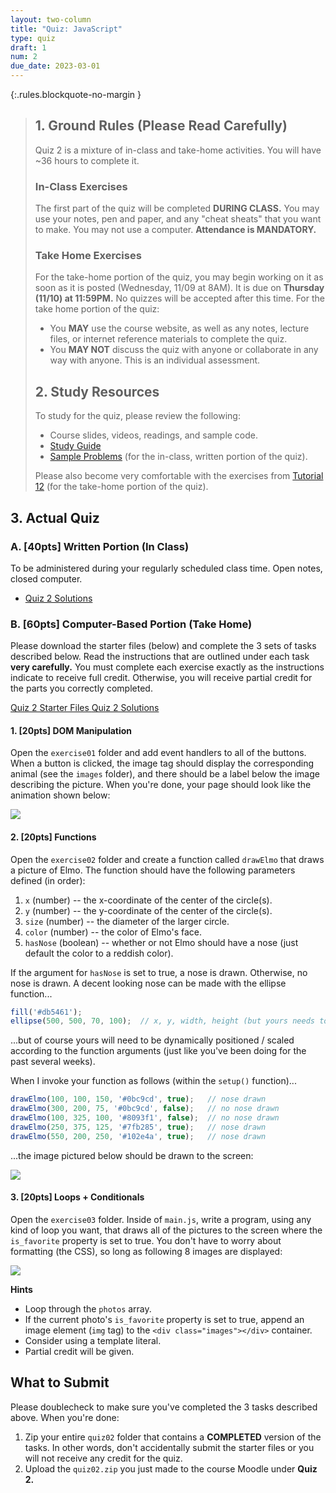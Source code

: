 ```yaml
---
layout: two-column
title: "Quiz: JavaScript"
type: quiz
draft: 1
num: 2
due_date: 2023-03-01
---
```


<style>
    .warning {
        border-left: solid 5px #990000;
        background-color: #99000033;
    }
    .warning p {
        color: #990000 !important;
    }

    .rules {
        border-left: solid 5px #4298B5;
        padding-left: 15px;
    }

    img.medium {
        max-width: 550px;
    }

</style>

{:.rules.blockquote-no-margin }
> ## 1. Ground Rules (Please Read Carefully)
> Quiz 2 is a mixture of in-class and take-home activities. You will have ~36 hours to complete it. 
> 
> ### In-Class Exercises
> The first part of the quiz will be completed **DURING CLASS.** You may use your notes, pen and paper, and any "cheat sheats" that you want to make. You may not use a computer. **Attendance is MANDATORY.**
> 
> ### Take Home Exercises
> For the take-home portion of the quiz, you may begin working on it as soon as it is posted (Wednesday, 11/09 at 8AM). It is due on **Thursday (11/10) at 11:59PM.** No quizzes will be accepted after this time.  For the take home portion of the quiz:
> * You **MAY** use the course website, as well as any notes, lecture files, or internet reference materials to complete the quiz.
> * You **MAY NOT** discuss the quiz with anyone or collaborate in any way with anyone. This is an individual assessment.
> 
> ## 2. Study Resources
> To study for the quiz, please review the following:
> * Course slides, videos, readings, and sample code.
> * <a href="https://docs.google.com/document/d/1mXB25SyI29fQJAZzvKZthITJbmSjcBAqJTPrSUo-ZOo/edit?usp=sharing" target="_blank">Study Guide</a>
> * <a href="https://docs.google.com/document/d/1m2GEY24tFEKS-dF_-RdwV9KygkTGIr1gV7zVlabpjG4/edit?usp=sharing" target="_blank">Sample Problems</a> (for the in-class, written portion of the quiz).
> 
> Please also become very comfortable with the exercises from [Tutorial 12](../assignments/tutorial12) (for the take-home portion of the quiz).

## 3. Actual Quiz

### A. [40pts] Written Portion (In Class) 
To be administered during your regularly scheduled class time. Open notes, closed computer.
* <a href="https://docs.google.com/document/d/1Jr08fZM4NRABvS_SE9qA6Y-UALyQQaO0vngnQjD8akk/edit?usp=sharing" target="_blank">Quiz 2 Solutions</a>

### B. [60pts] Computer-Based Portion (Take Home)
Please download the starter files (below) and complete the 3 sets of tasks described below. Read the instructions that are outlined under each task **very carefully.** You must complete each exercise exactly as the instructions indicate to receive full credit. Otherwise, you will receive partial credit for the parts you correctly completed.

<a href="/spring2023/course-files/quizzes/quiz02.zip" class="nu-button">Quiz 2 Starter Files <i class="fas fa-download"></i></a> <a href="/spring2023/course-files/quizzes/quiz02_answers.zip" class="button">Quiz 2 Solutions <i class="fas fa-download"></i></a>

#### 1. [20pts] DOM Manipulation 
Open the `exercise01` folder and add event handlers to all of the buttons. When a button is clicked, the image tag should display the corresponding animal (see the `images` folder), and there should be a label below the image describing the picture. When you're done, your page should look like the animation shown below:

<img class="medium frame" src="/spring2023/assets/images/quizzes/quiz02/animals.gif" />

#### 2. [20pts] Functions
Open the `exercise02` folder and create a function called `drawElmo` that draws a picture of Elmo. The function should have the following parameters defined (in order):
1. `x` (number) -- the x-coordinate of the center of the circle(s).
2. `y` (number) -- the y-coordinate of the center of the circle(s).
3. `size` (number) -- the diameter of the larger circle. 
4. `color` (number) -- the color of Elmo's face.
5. `hasNose` (boolean) -- whether or not Elmo should have a nose (just default the color to a reddish color).

If the argument for `hasNose` is set to true, a nose is drawn. Otherwise, no nose is drawn. A decent looking nose can be made with the ellipse function...
```js
fill('#db5461');
ellipse(500, 500, 70, 100);  // x, y, width, height (but yours needs to scale)
```

...but of course yours will need to be dynamically positioned / scaled according to the function arguments (just like you've been doing for the past several weeks).

When I invoke your function as follows (within the `setup()` function)...

```js
drawElmo(100, 100, 150, '#0bc9cd', true);   // nose drawn
drawElmo(300, 200, 75, '#0bc9cd', false);   // no nose drawn
drawElmo(100, 325, 100, '#8093f1', false);  // no nose drawn
drawElmo(250, 375, 125, '#7fb285', true);   // nose drawn
drawElmo(550, 200, 250, '#102e4a', true);   // nose drawn
```

...the image pictured below should be drawn to the screen:

<img class="medium frame" src="/spring2023/assets/images/quizzes/quiz02/elmos.png" />


#### 3. [20pts] Loops + Conditionals

Open the `exercise03` folder. Inside of `main.js`, write a program, using any kind of loop you want, that draws all of the pictures to the screen where the `is_favorite` property is set to true. You don't have to worry about formatting (the CSS), so long as following 8 images are displayed:

<img class="medium frame" src="/spring2023/assets/images/quizzes/quiz02/photos.png" />

**Hints**
* Loop through the `photos` array.
* If the current photo's `is_favorite` property is set to true, append an image element (`img` tag) to the `<div class="images"></div>` container.
* Consider using a template literal. 
* Partial credit will be given.

## What to Submit
Please doublecheck to make sure you've completed the 3 tasks described above. When you're done:

1. Zip your entire `quiz02` folder that contains a **COMPLETED** version of the tasks. In other words, don't accidentally submit the starter files or you will not receive any credit for the quiz.
2. Upload the `quiz02.zip` you just made to the course Moodle under **Quiz 2.**
